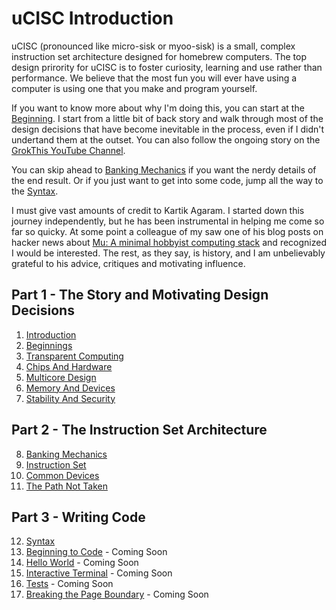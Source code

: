 # uCISC Introduction

uCISC (pronounced like micro-sisk or myoo-sisk) is a small, complex instruction
set architecture designed for homebrew computers. The top design prirority for
uCISC is to foster curiosity, learning and use rather than performance. We
believe that the most fun you will ever have using a computer is using one that
you make and program yourself.

If you want to know more about why I'm doing this, you can start at the
[Beginning](02_Beginnings.md). I start from a little bit of back story and walk
through most of the design decisions that have become inevitable in the process,
even if I didn't undertand them at the outset. You can also follow the ongoing
story on the
[GrokThis YouTube Channel](https://www.youtube.com/channel/UCh4OpfF7T7UtezGejRTLxCw).

You can skip ahead to [Banking Mechanics](08_Banking_Mechanics.md) if you want
the nerdy details of the end result. Or if you just want to get into some code,
jump all the way to the [Syntax](12_Syntax.md).

I must give vast amounts of credit to Kartik Agaram. I started down this journey
independently, but he has been instrumental in helping me come so far so quicky.
At some point a colleague of my saw one of his blog posts on hacker news about
[Mu: A minimal hobbyist computing stack](http://akkartik.name/post/mu-2019-1)
and recognized I would be interested. The rest, as they say, is history, and I
am unbelievably grateful to his advice, critiques and motivating influence.

## Part 1 - The Story and Motivating Design Decisions

1. [Introduction](01_Introduction.md)
2. [Beginnings](02_Beginnings.md)
3. [Transparent Computing](03_Transparent_Computing.md)
4. [Chips And Hardware](04_Chips_And_Hardware.md)
5. [Multicore Design](05_Multicore_Design.md)
6. [Memory And Devices](06_Memory_And_Devices.md)
7. [Stability And Security](07_Stability_And_Security.md)

## Part 2 - The Instruction Set Architecture

8. [Banking Mechanics](08_Banking_Mechanics.md)
9. [Instruction Set](09_Instruction_Set.md)
10. [Common Devices](10_Common_Devices.md)
11. [The Path Not Taken](11_The_Path_Not_Taken.md)

## Part 3 - Writing Code

12. [Syntax](12_Syntax.md)
13. [Beginning to Code](13_Beginning_To_Code.md) - Coming Soon
14. [Hello World](14_Hello_World.md) - Coming Soon
15. [Interactive Terminal](15_Interactive_Terminal.md) - Coming Soon
16. [Tests](16_Tests.md) - Coming Soon
17. [Breaking the Page Boundary](17_Breaking_The_Page_Boundary.md) - Coming Soon


